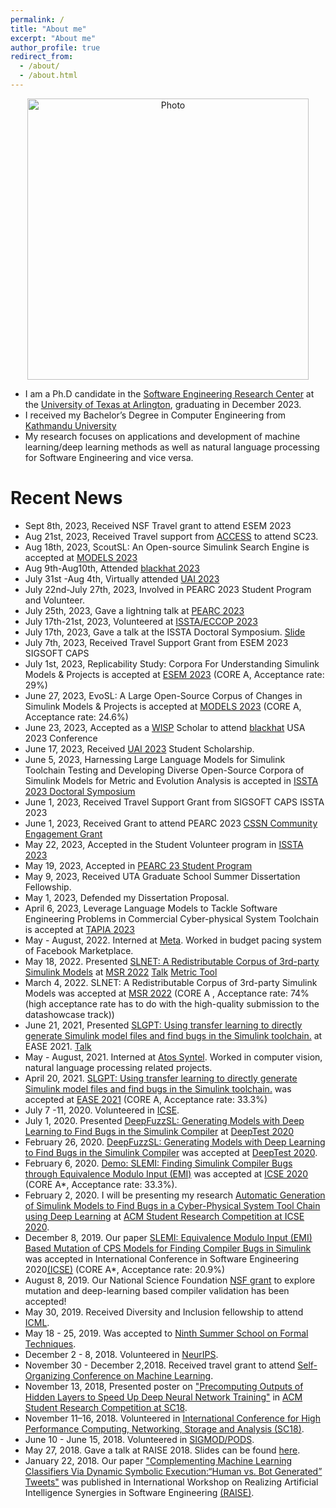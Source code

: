 ```yaml
---
permalink: /
title: "About me"
excerpt: "About me"
author_profile: true
redirect_from: 
  - /about/
  - /about.html
---
```


<p align="center">
  <img src="https://50417.github.io/files/Sohil_IMG.jpg?raw=true" alt="Photo" style="width: 450px;"/> 
</p>

* I am a Ph.D candidate in the [Software Engineering Research Center](https://cse.uta.edu/research/centers-labs.php#serc) at the [University of Texas at Arlington](https://www.uta.edu), graduating in December 2023. 
* I received my Bachelor’s Degree in Computer Engineering from [Kathmandu University](https://ku.edu.np) 
*  My research focuses on applications and development of machine learning/deep learning methods as well as natural language processing for Software Engineering and vice versa.


# Recent News
* Sept 8th, 2023, Received NSF Travel grant to attend ESEM 2023
* Aug 21st, 2023, Received Travel support from [ACCESS](https://access-ci.org) to attend SC23.
* Aug 18th, 2023, ScoutSL: An Open-source Simulink Search Engine is accepted at [MODELS 2023](https://conf.researchr.org/track/models-2023/models-2023-tools-and-demonstrations) 
* Aug 9th-Aug10th, Attended [blackhat 2023](https://www.blackhat.com/us-23/)
* July 31st -Aug 4th, Virtually attended [UAI 2023](https://www.auai.org/uai2023/)
* July 22nd-July 27th, 2023, Involved in PEARC 2023 Student Program and Volunteer. 
* July 25th, 2023, Gave a lightning talk at [PEARC 2023](https://pearc.acm.org/pearc23/)
* July 17th-21st, 2023, Volunteered at [ISSTA/ECCOP 2023](https://conf.researchr.org/home/ecoop-issta-2023)
* July 17th, 2023, Gave a talk at the ISSTA Doctoral Symposium. [Slide](https://docs.google.com/presentation/d/17teE4zNCAfQkIH6uHtckrBJf7PDqR3WBpc_k6wn2fHM/edit?usp=sharing)
* July 7th, 2023, Received Travel Support Grant from ESEM 2023 SIGSOFT CAPS 
* July 1st, 2023, Replicability Study: Corpora For Understanding Simulink Models & Projects is accepted at [ESEM 2023](https://conf.researchr.org/home/esem-2023) (CORE A, Acceptance rate: 29%)
* June 27, 2023, EvoSL: A Large Open-Source Corpus of Changes in Simulink Models & Projects is accepted at [MODELS 2023](https://conf.researchr.org/track/models-2023/models-2023-technical-track) (CORE A, Acceptance rate: 24.6%)
* June 23, 2023, Accepted as a [WISP](https://www.wisporg.com/blog-posts/2023/7/28/announcing-the-2023-black-hat-usa-scholars) Scholar to attend [blackhat](https://www.blackhat.com/us-23/briefings.html) USA 2023 Conference 
* June 17, 2023, Received [UAI 2023](https://www.auai.org/uai2023/) Student Scholarship.
* June 5, 2023, Harnessing Large Language Models for Simulink Toolchain Testing and Developing Diverse Open-Source Corpora of Simulink Models for Metric and Evolution Analysis is accepted in [ISSTA 2023 Doctoral Symposium](https://2023.issta.org/track/ecoop-issta-2023-doctoral-symposium)
* June 1, 2023, Received Travel Support Grant from SIGSOFT CAPS ISSTA 2023
* June 1, 2023, Received Grant to attend PEARC 2023 [CSSN Community Engagement Grant](https://support.access-ci.org/ccep-pilot)
* May 22, 2023, Accepted in the Student Volunteer program in [ISSTA 2023](https://conf.researchr.org/home/issta-2023)
* May 19, 2023, Accepted in [PEARC 23 Student Program](https://pearc.acm.org/pearc23/student-program/)
* May 9, 2023, Received UTA Graduate School Summer Dissertation Fellowship.
* May 1, 2023, Defended my Dissertation Proposal.
* April 6, 2023, Leverage Language Models to Tackle Software Engineering Problems in Commercial Cyber-physical System Toolchain is accepted at [TAPIA 2023](https://tapiaconference.cmd-it.org/2023-call-for-participation/)
* May - August, 2022. Interned at [Meta](https://www.meta.com). Worked in budget pacing system of Facebook Marketplace. 
* May 18, 2022. Presented [SLNET: A Redistributable Corpus of 3rd-party Simulink Models](https://ranger.uta.edu/~csallner/papers/Shrestha22SLNET.pdf) at [MSR 2022](https://conf.researchr.org/track/msr-2022/msr-2022-data-showcase?#program) [Talk](https://www.youtube.com/watch?v=2l6OTSMFZYY) [Metric Tool](https://zenodo.org/record/6336048)
* March 4, 2022. SLNET: A Redistributable Corpus of 3rd-party Simulink Models was accepted at [MSR 2022](https://conf.researchr.org/track/msr-2022/msr-2022-data-showcase#) (CORE A , Acceptance rate: 74% (high acceptance rate has to do with the high-quality submission to the datashowcase track)) 
* June 21, 2021, Presented [SLGPT: Using transfer learning to directly generate Simulink model files and find bugs in the Simulink toolchain.](https://ranger.uta.edu/~csallner/papers/Shrestha21SLGPT.pdf) at EASE 2021. [Talk](https://www.youtube.com/watch?v=oy6l22xl8Tw)
* May - August, 2021. Interned at [Atos Syntel](https://atos.net/en/). Worked in computer vision, natural language processing related projects. 
* April 20, 2021. [SLGPT: Using transfer learning to directly generate Simulink model files and find bugs in the Simulink toolchain.](https://ranger.uta.edu/~csallner/papers/Shrestha21SLGPT.pdf) was accepted at [EASE 2021](https://conf.researchr.org/track/ease-2021/ease-2021-vision-and-emerging-results-track?#event-overview) (CORE A, Acceptance rate: 33.3%)
* July 7 -11, 2020. Volunteered in [ICSE](https://conf.researchr.org/home/icse-2020).
* July 1, 2020. Presented [DeepFuzzSL: Generating Models with Deep Learning to Find Bugs in the Simulink Compiler](http://ranger.uta.edu/~csallner/papers/Shrestha20DeepFuzzSL.pdf) at [DeepTest 2020](https://www.youtube.com/watch?v=DwADkAUr2ys&feature=youtu.be&t=7495)
* February 26, 2020. [DeepFuzzSL: Generating Models with Deep Learning to Find Bugs in the Simulink Compiler](http://ranger.uta.edu/~csallner/papers/Shrestha20DeepFuzzSL.pdf) was accepted at [DeepTest 2020](https://deeptestconf.github.io/).
* February 6, 2020. [Demo: SLEMI: Finding Simulink Compiler Bugs through Equivalence Modulo Input (EMI)](http://ranger.uta.edu/~csallner/papers/Chowdhury20Demo.pdf) was accepted at [ICSE 2020](https://conf.researchr.org/home/icse-2020) (CORE A*, Acceptance rate: 33.3%).
* February 2, 2020. I will be presenting my research [Automatic Generation of Simulink Models to Find Bugs in a Cyber-Physical System Tool Chain using Deep Learning](https://github.com/50417/50417.github.io/tree/master/files/DeepFuzzSL_SRC.pdf) at [ACM Student Research Competition at ICSE 2020](https://conf.researchr.org/home/icse-2020).
* December 8, 2019. Our paper [SLEMI: Equivalence Modulo Input (EMI) Based Mutation of CPS
              Models for Finding Compiler Bugs in Simulink](http://ranger.uta.edu/~csallner/papers/Chowdhury20SLEMI.pdf) was accepted in International Conference in Software Engineering 2020[(ICSE)](https://conf.researchr.org/home/icse-2020) (CORE A*, Acceptance rate: 20.9%)
* August 8, 2019. Our National Science Foundation [NSF grant](https://www.nsf.gov/awardsearch/showAward?AWD_ID=1911017&HistoricalAwards=false) to explore mutation and deep-learning based compiler validation has been accepted!  
* May 30, 2019. Received Diversity and Inclusion fellowship to attend [ICML](https://icml.cc/).
* May 18 - 25, 2019. Was accepted to [Ninth Summer School on Formal Techniques](http://fm.csl.sri.com/SSFT19/).
* December 2 - 8, 2018. Volunteered in [NeurIPS](https://nips.cc/Conferences/2018).
* November 30 - December 2,2018. Received travel grant to attend [Self-Organizing Conference on Machine Learning](https://sites.google.com/view/socml-2018/home).
* November 13, 2018, Presented poster on ["Precomputing Outputs of Hidden Layers to Speed Up Deep Neural Network Training"]( https://sc18.supercomputing.org/proceedings/src_poster/src_poster_pages/spost127.html) in [ACM Student Research Competition at SC18](https://sc18.supercomputing.org/session/?sess=sess325).
* November 11–16, 2018. Volunteered in [International Conference for High Performance Computing, Networking, Storage and Analysis (SC18)](https://sc18.supercomputing.org/).
* June 10 - June 15, 2018. Volunteered in [SIGMOD/PODS](https://sigmod2018.org/).
* May 27, 2018. Gave a talk at RAISE 2018. Slides can be found [here](http://ranger.uta.edu/~csallner/papers/Shrestha18Complementing_Slides.pptx).
* January 22, 2018. Our paper ["Complementing Machine Learning Classifiers Via Dynamic Symbolic Execution:“Human vs. Bot Generated” Tweets"](http://ranger.uta.edu/~csallner/papers/Shrestha18Complementing.pdf) was published in International Workshop on Realizing Artificial Intelligence Synergies in Software Engineering [(RAISE)](http://promisedata.org/raise/2018/).
